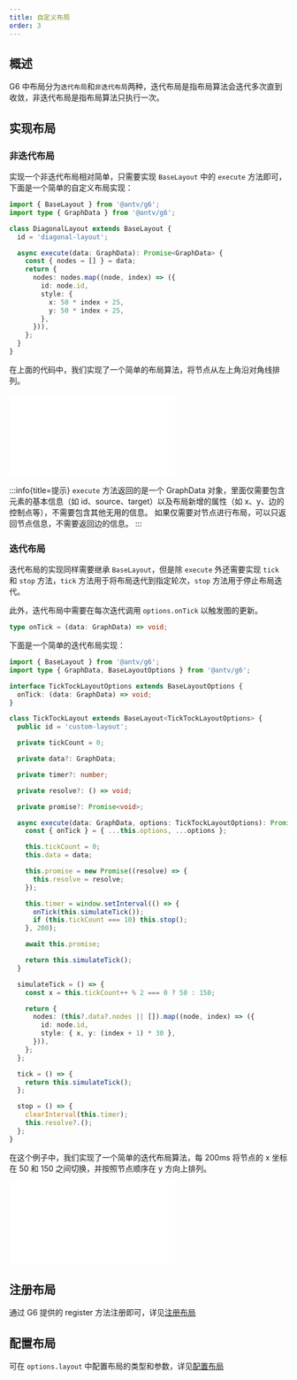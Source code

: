 ```yaml
---
title: 自定义布局
order: 3
---
```


## 概述

G6 中布局分为`迭代布局`和`非迭代布局`两种，迭代布局是指布局算法会迭代多次直到收敛，非迭代布局是指布局算法只执行一次。

## 实现布局

### 非迭代布局

实现一个非迭代布局相对简单，只需要实现 `BaseLayout` 中的 `execute` 方法即可，下面是一个简单的自定义布局实现：

```typescript
import { BaseLayout } from '@antv/g6';
import type { GraphData } from '@antv/g6';

class DiagonalLayout extends BaseLayout {
  id = 'diagonal-layout';

  async execute(data: GraphData): Promise<GraphData> {
    const { nodes = [] } = data;
    return {
      nodes: nodes.map((node, index) => ({
        id: node.id,
        style: {
          x: 50 * index + 25,
          y: 50 * index + 25,
        },
      })),
    };
  }
}
```

在上面的代码中，我们实现了一个简单的布局算法，将节点从左上角沿对角线排列。

<embed src="@/common/manual/custom-extension/layout/non-iterative-layout.md"></embed>

:::info{title=提示}
`execute` 方法返回的是一个 GraphData 对象，里面仅需要包含元素的基本信息（如 id、source、target）以及布局新增的属性（如 x、y、边的控制点等），不需要包含其他无用的信息。
如果仅需要对节点进行布局，可以只返回节点信息，不需要返回边的信息。
:::

### 迭代布局

迭代布局的实现同样需要继承 `BaseLayout`，但是除 `execute` 外还需要实现 `tick` 和 `stop` 方法，`tick` 方法用于将布局迭代到指定轮次，`stop` 方法用于停止布局迭代。

此外，迭代布局中需要在每次迭代调用 `options.onTick` 以触发图的更新。

```typescript
type onTick = (data: GraphData) => void;
```

下面是一个简单的迭代布局实现：

```typescript
import { BaseLayout } from '@antv/g6';
import type { GraphData, BaseLayoutOptions } from '@antv/g6';

interface TickTockLayoutOptions extends BaseLayoutOptions {
  onTick: (data: GraphData) => void;
}

class TickTockLayout extends BaseLayout<TickTockLayoutOptions> {
  public id = 'custom-layout';

  private tickCount = 0;

  private data?: GraphData;

  private timer?: number;

  private resolve?: () => void;

  private promise?: Promise<void>;

  async execute(data: GraphData, options: TickTockLayoutOptions): Promise<GraphData> {
    const { onTick } = { ...this.options, ...options };

    this.tickCount = 0;
    this.data = data;

    this.promise = new Promise((resolve) => {
      this.resolve = resolve;
    });

    this.timer = window.setInterval(() => {
      onTick(this.simulateTick());
      if (this.tickCount === 10) this.stop();
    }, 200);

    await this.promise;

    return this.simulateTick();
  }

  simulateTick = () => {
    const x = this.tickCount++ % 2 === 0 ? 50 : 150;

    return {
      nodes: (this?.data?.nodes || []).map((node, index) => ({
        id: node.id,
        style: { x, y: (index + 1) * 30 },
      })),
    };
  };

  tick = () => {
    return this.simulateTick();
  };

  stop = () => {
    clearInterval(this.timer);
    this.resolve?.();
  };
}
```

在这个例子中，我们实现了一个简单的迭代布局算法，每 200ms 将节点的 x 坐标在 50 和 150 之间切换，并按照节点顺序在 y 方向上排列。

<embed src="@/common/manual/custom-extension/layout/iterative-layout.md"></embed>

## 注册布局

通过 G6 提供的 register 方法注册即可，详见[注册布局](/manual/layout/overview#注册布局)

## 配置布局

可在 `options.layout` 中配置布局的类型和参数，详见[配置布局](/manual/layout/overview#配置布局)
